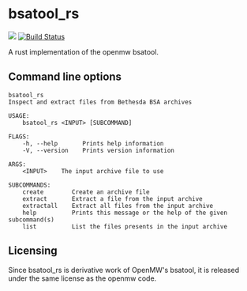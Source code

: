 # bsatool_rs

[![](http://meritbadge.herokuapp.com/bsatool_rs)](https://crates.io/crates/bsatool_rs)
[![Build Status](https://travis-ci.org/arviceblot/bsatool_rs.svg?branch=master)](https://travis-ci.org/arviceblot/bsatool_rs)

A rust implementation of the openmw bsatool.

## Command line options

    bsatool_rs
    Inspect and extract files from Bethesda BSA archives

    USAGE:
        bsatool_rs <INPUT> [SUBCOMMAND]

    FLAGS:
        -h, --help       Prints help information
        -V, --version    Prints version information

    ARGS:
        <INPUT>    The input archive file to use

    SUBCOMMANDS:
        create        Create an archive file
        extract       Extract a file from the input archive
        extractall    Extract all files from the input archive
        help          Prints this message or the help of the given subcommand(s)
        list          List the files presents in the input archive

## Licensing

Since bsatool_rs is derivative work of OpenMW's bsatool, it is released under the same license as the openmw code.
